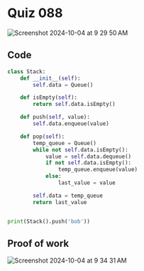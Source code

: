 # Quiz 088

<img width="max" alt="Screenshot 2024-10-04 at 9 29 50 AM" src="https://github.com/user-attachments/assets/599efdda-2506-432f-8385-17852467ce43">

## Code

```py
class Stack:
    def __init__(self):
        self.data = Queue()

    def isEmpty(self):
        return self.data.isEmpty()

    def push(self, value):
        self.data.enqueue(value)

    def pop(self):
        temp_queue = Queue()
        while not self.data.isEmpty():
            value = self.data.dequeue()
            if not self.data.isEmpty():
                temp_queue.enqueue(value)
            else:
                last_value = value

        self.data = temp_queue
        return last_value


print(Stack().push('bob')) 
```

## Proof of work
<img width="max" alt="Screenshot 2024-10-04 at 9 34 31 AM" src="https://github.com/user-attachments/assets/fad55e63-a650-45c7-9689-69e5870ea7e0">
